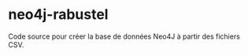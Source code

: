 neo4j-rabustel
==============
Code source pour créer la base de données Neo4J à partir des fichiers CSV.
